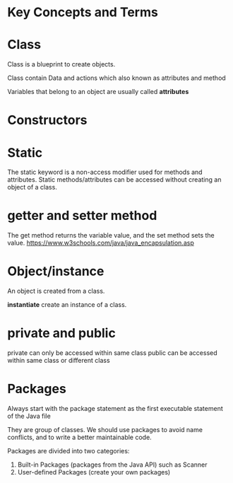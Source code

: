 # Key Concepts and Terms

# Class
Class is a blueprint to create objects.

Class contain Data and actions which also known as attributes and method

Variables that belong to an object are usually called **attributes**

# Constructors

# Static
The static keyword is a non-access modifier used for methods and attributes. 
Static methods/attributes can be accessed without creating an object of a class.



# getter and setter method
The get method returns the variable value, and the set method sets the value.
https://www.w3schools.com/java/java_encapsulation.asp

# Object/instance
An object is created from a class.

**instantiate** create an instance of a class.

# private and public

private can only be accessed within same class
public can be accessed within same class or different class


# Packages
Always start with the package statement as the first executable statement of the Java file

They are group of classes. We should use packages to avoid name conflicts, and to write a better maintainable code.

Packages are divided into two categories:
1) Built-in Packages (packages from the Java API) such as Scanner
2) User-defined Packages (create your own packages)



